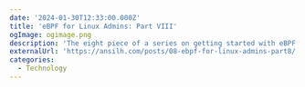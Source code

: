 ```yaml
---
date: '2024-01-30T12:33:00.000Z'
title: 'eBPF for Linux Admins: Part VIII'
ogImage: ogimage.png
description: 'The eight piece of a series on getting started with eBPF for linux adminstrators'
externalUrl: 'https://ansilh.com/posts/08-ebpf-for-linux-admins-part8/'
categories:
  - Technology
---
```


